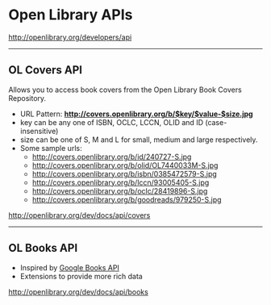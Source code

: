 # Open Library APIs

<div class="banner">
    <a href="http://openlibrary.org/developers/api">http://openlibrary.org/developers/api</a>
</div>

---

## OL Covers API

Allows you to access book covers from the Open Library Book Covers Repository.

* URL Pattern: **http://covers.openlibrary.org/b/$key/$value-$size.jpg**
* key can be any one of ISBN, OCLC, LCCN, OLID and ID (case-insensitive)
* size can be one of S, M and L for small, medium and large respectively.
* Some sample urls:
    * <http://covers.openlibrary.org/b/id/240727-S.jpg>
    * <http://covers.openlibrary.org/b/olid/OL7440033M-S.jpg>
    * <http://covers.openlibrary.org/b/isbn/0385472579-S.jpg>
    * <http://covers.openlibrary.org/b/lccn/93005405-S.jpg>
    * <http://covers.openlibrary.org/b/oclc/28419896-S.jpg>
    * <http://covers.openlibrary.org/b/goodreads/979250-S.jpg>

<div class="banner">
    <a href="http://openlibrary.org/dev/docs/api/covers">http://openlibrary.org/dev/docs/api/covers</a>
</div>

---

## OL Books API

* Inspired by [Google Books API](https://code.google.com/apis/books/docs/dynamic-links.html)
* Extensions to provide more rich data



<div class="banner">
    <a href="http://openlibrary.org/dev/docs/api/books">http://openlibrary.org/dev/docs/api/books</a>
</div>
